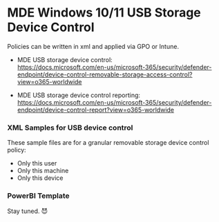 # MDE Windows 10/11 USB Storage Device Control
Policies can be written in xml and applied via GPO or Intune.

- MDE USB storage device control:<br>
  https://docs.microsoft.com/en-us/microsoft-365/security/defender-endpoint/device-control-removable-storage-access-control?view=o365-worldwide

- MDE USB storage device control reporting:<br>
  https://docs.microsoft.com/en-us/microsoft-365/security/defender-endpoint/device-control-report?view=o365-worldwide

### XML Samples for USB device control
These sample files are for a granular removable storage device control policy:

- Only this user
- Only this machine
- Only this device

### PowerBI Template
Stay tuned.  😈
